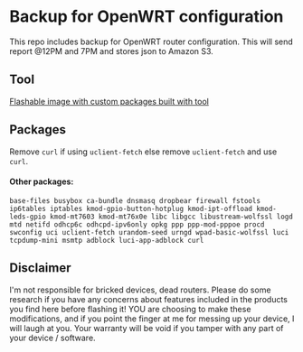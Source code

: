 
# Backup for OpenWRT configuration

This repo includes backup for OpenWRT router configuration. This will send report @12PM and 7PM and stores json to Amazon S3.




## Tool

[Flashable image with custom packages built with tool](https://firmware-selector.openwrt.org/)


## Packages

Remove `curl` if using `uclient-fetch` else remove `uclient-fetch` and use `curl`.

#### Other packages:

`base-files busybox ca-bundle dnsmasq dropbear firewall fstools ip6tables iptables kmod-gpio-button-hotplug kmod-ipt-offload kmod-leds-gpio kmod-mt7603 kmod-mt76x0e libc libgcc libustream-wolfssl logd mtd netifd odhcp6c odhcpd-ipv6only opkg ppp ppp-mod-pppoe procd swconfig uci uclient-fetch urandom-seed urngd wpad-basic-wolfssl luci tcpdump-mini msmtp adblock luci-app-adblock curl`



## Disclaimer

I'm not responsible for bricked devices, dead routers. 
Please do some research if you have any concerns about features included in the products you find here before flashing it! 
YOU are choosing to make these modifications, and if you point the finger at me for messing up your device, I will laugh at you. 
Your warranty will be void if you tamper with any part of your device / software.


